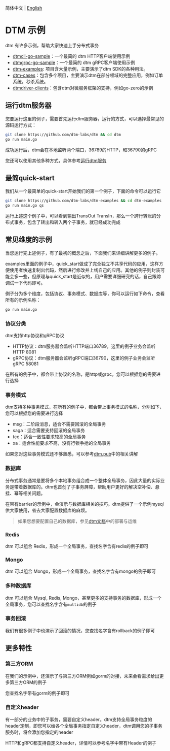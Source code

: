 简体中文 | [English](https://github.com/dtm-labs/dtm-examples/blob/main/doc/README-en.md)

# DTM 示例
dtm 有许多示例，帮助大家快速上手分布式事务
- [dtmcli-go-sample](https://github.com/dtm-labs/dtmcli-go-sample)：一个最简的 dtm HTTP客户端使用示例
- [dtmgrpc-go-sample](https://github.com/dtm-labs/dtmcli-go-sample)：一个最简的 dtm gRPC客户端使用示例
- [dtm-examples](https://github.com/dtm-labs/dtm-examples): 项目含大量示例，主要演示了dtm SDK的各种用法。
- [dtm-cases](https://github.com/dtm-labs/dtm-cases)：包含多个项目，主要演示dtm在部分领域的完整应用，例如订单系统，秒杀系统。
- [dtmdriver-clients](https://github.com/dtm-labs/dtmdriver-clients)：包含dtm对微服务框架的支持，例如go-zero的示例

## 运行dtm服务器
您要运行这里的例子，需要首先运行dtm服务器，运行的方式，可以选择最常见的源码运行方式：

``` bash
git clone https://github.com/dtm-labs/dtm && cd dtm
go run main.go
```

成功运行后，dtm会在本地监听两个端口，36789的HTTP，和36790的gRPC

您还可以使用其他多种方式，具体参考[运行dtm服务](https://dtm.pub/)

## 最简quick-start
我们从一个最简单的quick-start开始我们的第一个例子，下面的命令可以运行它

``` bash
git clone https://github.com/dtm-labs/dtm-examples && cd dtm-examples
go run main.go qs

```

运行上述这个例子中，可以看到输出TransOut TransIn，那么一个跨行转账的分布式事务，包含了转出和转入两个子事务，就已经成功完成

## 常见维度的示例
当您运行完上述例子，有了最初的概念之后，下面我们来详细讲解更多的例子。

examples里面的例子中，quick_start做成了完全独立不共享代码的应用，这样方便使用者快速复制出代码，然后进行修改并上线自己的应用。其他的例子则封装可能会多一些，但原理与quick_start是近似的，用户需要详细研究的话，自己跟踪调试一下代码即可。

例子分为多个维度，包括协议、事务模式、数据库等，你可以运行如下命令，查看所有的示例名称：

``` bash
go run main.go
```

### 协议分类
dtm支持http协议和gRPC协议
- HTTP协议：dtm服务器会监听HTTP端口36789，这里的例子业务会监听HTTP 8081
- gRPC协议：dtm服务器会监听gRPC端口36790，这里的例子业务会监听gRPC 58081

在所有的例子中，都会带上协议的名称，是http或grpc，您可以根据您的需要进行选择

### 事务模式
dtm支持多种事务模式，在所有的例子中，都会带上事务模式的名称，分别如下，您可以根据您的需要进行选择
- msg：二阶段消息，适合不需要回滚的全局事务
- saga：适合需要支持回滚的全局事务
- tcc：适合一致性要求较高的全局事务
- xa：适合性能要求不高，没有行锁争抢的全局事务

如果您对这些事务模式还不够熟悉，可以参考[dtm.pub](https://dtm.pub)中的相关讲解

### 数据库
分布式事务通常是要将多个本地事务组合成一个整体全局事务，因此大量的实际业务是带着数据库的。dtm也首创了子事务屏障，帮助用户更好的解决空补偿、悬挂、幂等相关问题。

在带有barrier的示例中，会演示与数据库相关的技巧。dtm提供了一个示例mysql供大家使用，省去大家配置数据库的麻烦。

> 如果您想要配置自己的数据库，参见[dtm文档](https://dtm.pub)中的部署与运维

### Redis
dtm 可以组合 Redis，形成一个全局事务，查找名字含有redis的例子即可

### Mongo
dtm 可以组合 Mongo，形成一个全局事务，查找名字含有mongo的例子即可

### 多种数据库
dtm 可以组合 Mysql, Redis, Mongo，甚至更多的支持事务的数据库，形成一个全局事务，您可以查找名字含有`multidb`的例子

### 事务回滚
我们有很多例子中也演示了回滚的情况，您查找名字含有rollback的例子即可

## 更多特性
### 第三方ORM
在我们的示例中，还演示了与第三方ORM例如gorm的对接，未来会看需求给出更多第三方ORM的例子

您查找名字带有gorm的例子即可

### 自定义header
有一部分的业务中的子事务，需要自定义header。dtm支持全局事务粒度的header定制，即您可以给各个全局事务指定自定义header，dtm调用您的子事务服务时，将会添加您指定的header

HTTP和gRPC都支持自定义header，详情可以参考名字中带有Header的例子
